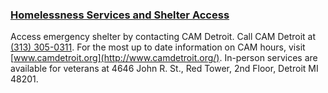 ### [Homelessness Services and Shelter Access](http://www.camdetroit.org/)

Access emergency shelter by contacting CAM Detroit. Call CAM Detroit at [(313) 305-0311](tel:+1-313-305-0311). For the most up to date information on CAM hours, visit [www.camdetroit.org](http://www.camdetroit.org/). In-person services are available for veterans at 4646 John R. St., Red Tower, 2nd Floor, Detroit MI 48201.
